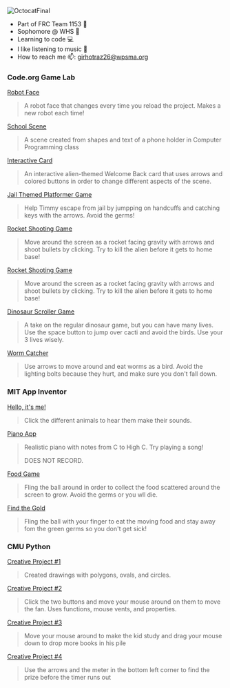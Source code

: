 

![OctocatFinal](https://github.com/girhotraz26/Zena/assets/146844047/b0c9fe0e-70aa-4b38-91f2-12ee99c534af)

 - Part of FRC Team 1153 :robot:
 - Sophomore @ WHS 🏫
 - Learning to code 💻
 - I like listening to music 🎵
 - How to reach me 📫: girhotraz26@wpsma.org

### Code.org Game Lab
[Robot Face](https://girhotraz26.github.io/Robot_Face)
> A robot face that changes every time you reload the project. Makes a new robot each time!

[School Scene](https://studio.code.org/projects/gamelab/CJI6hdbIkXggWSM4lRxoaaju8C2eR3XFOvOiEwwuaJA/)
> A scene created from shapes and text of a phone holder in Computer Programming class

[Interactive Card](https://girhotraz26.github.io/Interactive-Card/)
> An interactive alien-themed Welcome Back card that uses arrows and colored buttons in order to change different aspects of the scene.

[Jail Themed Platformer Game](https://studio.code.org/projects/gamelab/cDw47LahN-t3fn5h1ucTPF_HPiJK-Tz5fzOrLlDtAXQ)
> Help Timmy escape from jail by jumpping on handcuffs and catching keys with the arrows. Avoid the germs!

[Rocket Shooting Game](https://studio.code.org/projects/gamelab/G4A_gxGtv0Q8iB7ig2S57RAywBgqDue9sL4-GnFFic0)
> Move around the screen as a rocket facing gravity with arrows and shoot bullets by clicking. Try to kill the alien before it gets to home base!

[Rocket Shooting Game](https://studio.code.org/projects/gamelab/G4A_gxGtv0Q8iB7ig2S57RAywBgqDue9sL4-GnFFic0)
> Move around the screen as a rocket facing gravity with arrows and shoot bullets by clicking. Try to kill the alien before it gets to home base!

[Dinosaur Scroller Game](https://studio.code.org/projects/gamelab/6aebCVkCl55ofvL9_qQpNuRZuojWRrW3yE_UFSdYhR0)
> A take on the regular dinosaur game, but you can have many lives. Use the space button to jump over cacti and avoid the birds. Use your 3 lives wisely.

[Worm Catcher](https://studio.code.org/projects/gamelab/_da78GVa7rxXze-C-1pLy_rWxX7CPbhKMGLRxR9Qwjo)
> Use arrows to move around and eat worms as a bird. Avoid the lighting bolts because they hurt, and make sure you don't fall down.

### MIT App Inventor
[Hello, it's me!](https://gallery.appinventor.mit.edu/?galleryid=32822e9a-3af6-4622-a795-4e4699b8948b)
> Click the different animals to hear them make their sounds. 

[Piano App](https://gallery.appinventor.mit.edu/?galleryid=4f54007e-d504-42d6-a277-7408643f3b2f)
> Realistic piano with notes from C to High C. Try playing a song!
>
> DOES NOT RECORD.

[Food Game](https://gallery.appinventor.mit.edu/?galleryid=7cd870a1-cc02-4f3d-b563-9efa394c4f74)
> Fling the ball around in order to collect the food scattered around the screen to grow. Avoid the germs or you wll die.

[Find the Gold](https://gallery.appinventor.mit.edu/?galleryid=00a62131-adce-4765-9d99-e355532aa935)
> Fling the ball with your finger to eat the moving food and stay away fom the green germs so you don't get sick!

### CMU Python
[Creative Project #1](https://academy.cs.cmu.edu/sharing/forestGreenEagle7586)
> Created drawings with polygons, ovals, and circles.
> 
[Creative Project #2](https://academy.cs.cmu.edu/sharing/orangeHorse1671)
> Click the two buttons and move your mouse around on them to move the fan. Uses functions, mouse vents, and properties.
>
[Creative Project #3](https://academy.cs.cmu.edu/sharing/burlyWoodCow2367)
> Move your mouse around to make the kid study and drag your mouse down to drop more books in his pile
>
[Creative Project #4](https://academy.cs.cmu.edu/sharing/floralWhiteGiraffe9714)
> Use the arrows and the meter in the bottom left corner to find the prize before the timer runs out



